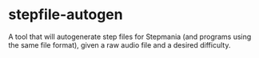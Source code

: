 # stepfile-autogen
A tool that will autogenerate step files for Stepmania (and programs using the same file format), given a raw audio file and a desired difficulty.
